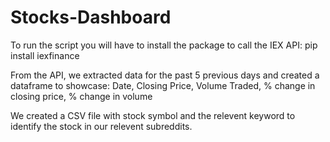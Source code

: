 # Stocks-Dashboard




To run the script you will have to install the package to call the IEX API:
pip install iexfinance

From the API, we extracted data for the past 5 previous days and created a dataframe to showcase:
Date, Closing Price, Volume Traded, % change in closing price, % change in volume


We created a CSV file with stock symbol and the relevent keyword to identify the stock in our relevent subreddits.


